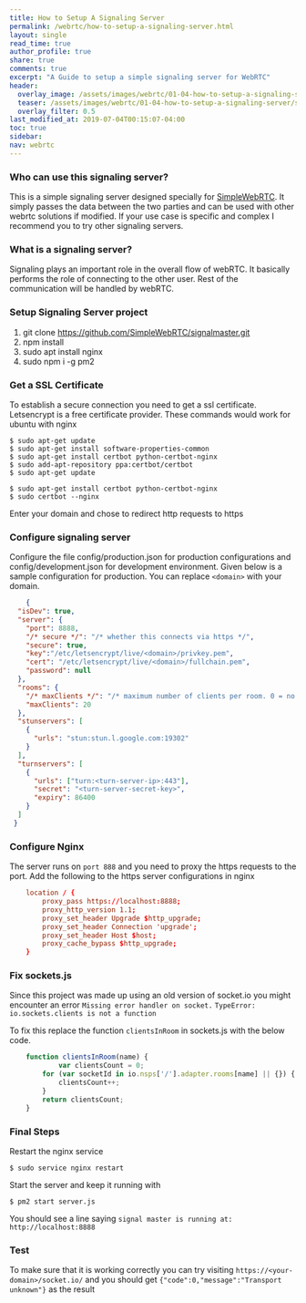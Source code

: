 ```yaml
---
title: How to Setup A Signaling Server
permalink: /webrtc/how-to-setup-a-signaling-server.html
layout: single
read_time: true
author_profile: true
share: true
comments: true
excerpt: "A Guide to setup a simple signaling server for WebRTC"
header:
  overlay_image: /assets/images/webrtc/01-04-how-to-setup-a-signaling-server/jsep.png
  teaser: /assets/images/webrtc/01-04-how-to-setup-a-signaling-server/setup-signaling-server.jpg
  overlay_filter: 0.5
last_modified_at: 2019-07-04T00:15:07-04:00
toc: true
sidebar:
nav: webrtc
---
```

### Who can use this signaling server? ###
This is a simple signaling server designed specially for [SimpleWebRTC](https://www.simplewebrtc.com/). It simply passes the data between the two parties and can be used with other webrtc solutions if modified. If your use case is specific and complex I recommend you to try other signaling servers.

### What is a signaling server? ###
Signaling plays an important role in the overall flow of webRTC. It basically performs the role of connecting to the other user. Rest of the communication will be handled by webRTC.

### Setup Signaling Server project ###

1. git clone https://github.com/SimpleWebRTC/signalmaster.git
2. npm install
3. sudo apt install nginx
3. sudo npm i -g pm2

### Get a SSL Certificate ###

To establish a secure connection you need to get a ssl certificate. Letsencrypt is a free certificate provider. These commands would work for ubuntu with nginx

```
$ sudo apt-get update
$ sudo apt-get install software-properties-common
$ sudo apt-get install certbot python-certbot-nginx
$ sudo add-apt-repository ppa:certbot/certbot
$ sudo apt-get update

$ sudo apt-get install certbot python-certbot-nginx
$ sudo certbot --nginx
```
Enter your domain and chose to redirect http requests to https

### Configure signaling server ###

Configure the file config/production.json for production configurations and config/development.json for development environment. Given below is a sample configuration for production. You can replace `<domain>` with your domain.

```json
    {
  "isDev": true,
  "server": {
    "port": 8888,
    "/* secure */": "/* whether this connects via https */",
    "secure": true,
    "key":"/etc/letsencrypt/live/<domain>/privkey.pem",
    "cert": "/etc/letsencrypt/live/<domain>/fullchain.pem",
    "password": null
  },
  "rooms": {
    "/* maxClients */": "/* maximum number of clients per room. 0 = no limit */",
    "maxClients": 20
  },
  "stunservers": [
    {
      "urls": "stun:stun.l.google.com:19302"
    }
  ],
  "turnservers": [
    {
      "urls": ["turn:<turn-server-ip>:443"],
      "secret": "<turn-server-secret-key>",
      "expiry": 86400
    }
  ]
 }
```

### Configure Nginx ###

The server runs on `port 888` and you need to proxy the https requests to the port. Add the following to the https server configurations in nginx

```conf
    location / {
        proxy_pass https://localhost:8888;
        proxy_http_version 1.1;
        proxy_set_header Upgrade $http_upgrade;
        proxy_set_header Connection 'upgrade';
        proxy_set_header Host $host;
        proxy_cache_bypass $http_upgrade;
    }
```
### Fix sockets.js ###

Since this project was made up using an old version of socket.io you might encounter an error 
`Missing error handler on socket.`
`TypeError: io.sockets.clients is not a function`

To fix this replace the function `clientsInRoom` in sockets.js with the below code.

```javascript
    function clientsInRoom(name) {
            var clientsCount = 0;
        for (var socketId in io.nsps['/'].adapter.rooms[name] || {}) {
            clientsCount++;
        }
        return clientsCount;
    }
```

### Final Steps ###

Restart the nginx service
```
$ sudo service nginx restart
```

Start the server and keep it running with
```
$ pm2 start server.js
```
 
 You should see a line saying `signal master is running at: http://localhost:8888`

### Test ###
To make sure that it is working correctly you can try visiting `https://<your-domain>/socket.io/` and you should get `{"code":0,"message":"Transport unknown"}` as the result